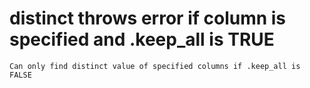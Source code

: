 # distinct throws error if column is specified and .keep_all is TRUE

    Can only find distinct value of specified columns if .keep_all is FALSE

